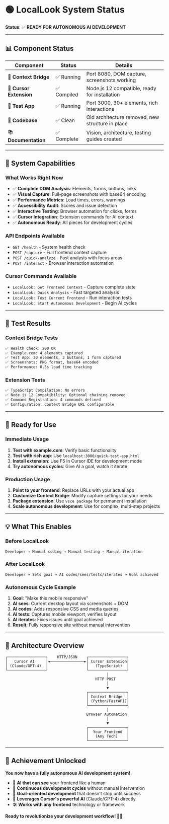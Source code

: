 # 🟢 LocalLook System Status

**Status**: ✅ **READY FOR AUTONOMOUS AI DEVELOPMENT**

---

## 📊 **Component Status**

| Component | Status | Details |
|-----------|--------|---------|
| 🌉 **Context Bridge** | ✅ Running | Port 8080, DOM capture, screenshots working |
| 🔌 **Cursor Extension** | ✅ Compiled | Node.js 12 compatible, ready for installation |
| 🧪 **Test App** | ✅ Running | Port 3000, 30+ elements, rich interactions |
| 📁 **Codebase** | ✅ Clean | Old architecture removed, new structure in place |
| 📚 **Documentation** | ✅ Complete | Vision, architecture, testing guides created |

---

## 🚀 **System Capabilities**

### **What Works Right Now**
- ✅ **Complete DOM Analysis**: Elements, forms, buttons, links
- ✅ **Visual Capture**: Full-page screenshots with base64 encoding  
- ✅ **Performance Metrics**: Load times, errors, warnings
- ✅ **Accessibility Audit**: Scores and issue detection
- ✅ **Interactive Testing**: Browser automation for clicks, forms
- ✅ **Cursor Integration**: Extension commands for AI context
- ✅ **Autonomous Ready**: All pieces for development cycles

### **API Endpoints Available**
- `GET /health` - System health check
- `POST /capture` - Full frontend context capture
- `POST /quick-analyze` - Fast analysis with focus areas
- `POST /interact` - Browser interaction automation

### **Cursor Commands Available**
- `LocalLook: Get Frontend Context` - Capture complete state
- `LocalLook: Quick Analysis` - Fast targeted analysis  
- `LocalLook: Test Current Frontend` - Run interaction tests
- `LocalLook: Start Autonomous Development` - Begin AI cycles

---

## 🧪 **Test Results**

### **Context Bridge Tests**
```bash
✅ Health Check: 200 OK
✅ Example.com: 4 elements captured
✅ Test App: 30 elements, 3 buttons, 1 form captured
✅ Screenshots: PNG format, base64 encoded
✅ Performance: 0.5s load time tracking
```

### **Extension Tests**
```bash
✅ TypeScript Compilation: No errors
✅ Node.js 12 Compatibility: Optional chaining removed
✅ Command Registration: 4 commands defined
✅ Configuration: Context Bridge URL configurable
```

---

## 🎯 **Ready for Use**

### **Immediate Usage**
1. **Test with example.com**: Verify basic functionality
2. **Test with rich app**: Use `localhost:3000/quick-test-app.html`
3. **Install extension**: Use F5 in Cursor IDE for development mode
4. **Try autonomous cycles**: Give AI a goal, watch it iterate

### **Production Usage**
1. **Point to your frontend**: Replace URLs with your actual app
2. **Customize Context Bridge**: Modify capture settings for your needs
3. **Package extension**: Use `vsce package` for permanent installation
4. **Scale autonomous development**: Use for complex, multi-step projects

---

## 💡 **What This Enables**

### **Before LocalLook**
```
Developer → Manual coding → Manual testing → Manual iteration
```

### **After LocalLook**
```
Developer → Sets goal → AI codes/sees/tests/iterates → Goal achieved
```

### **Autonomous Cycle Example**
1. **Goal**: "Make this mobile responsive"
2. **AI sees**: Current desktop layout via screenshots + DOM
3. **AI codes**: Adds responsive CSS and media queries
4. **AI tests**: Captures mobile viewport, verifies layout
5. **AI iterates**: Fixes issues until goal achieved
6. **Result**: Fully responsive site without manual intervention

---

## 🔄 **Architecture Overview**

```
┌─────────────────┐    HTTP/JSON    ┌─────────────────┐
│   Cursor AI     │◄───────────────►│ Cursor Extension│
│ (Claude/GPT-4)  │                 │   (TypeScript)  │
└─────────────────┘                 └─────────────────┘
                                             │
                                        HTTP POST
                                             │
                                             ▼
                                    ┌─────────────────┐
                                    │ Context Bridge  │
                                    │ (Python/FastAPI)│
                                    └─────────────────┘
                                             │
                                    Browser Automation
                                             │
                                             ▼
                                    ┌─────────────────┐
                                    │  Your Frontend  │
                                    │   (Any Tech)    │
                                    └─────────────────┘
```

---

## 🎊 **Achievement Unlocked**

**You now have a fully autonomous AI development system!**

- 🤖 **AI that can see** your frontend like a human
- 🔄 **Continuous development cycles** without manual intervention  
- 🎯 **Goal-oriented development** that doesn't stop until success
- 🚀 **Leverages Cursor's powerful AI** (Claude/GPT-4) directly
- 🛠️ **Works with any frontend** technology or framework

**Ready to revolutionize your development workflow! 🚀✨**
